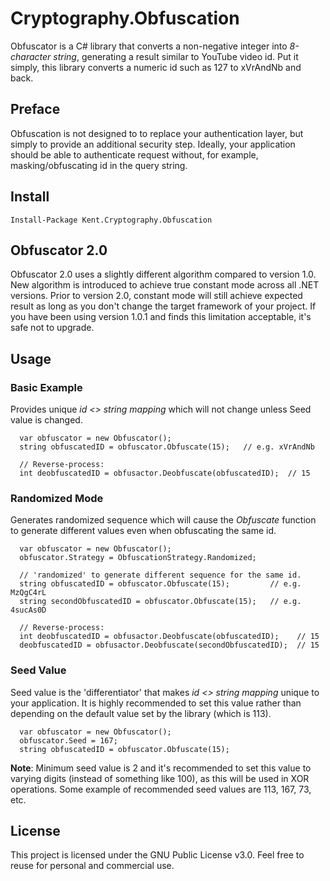 # Cryptography.Obfuscation
Obfuscator is a C# library that converts a non-negative integer into *8-character string*, generating a result similar to YouTube video id. Put it simply, this library converts a numeric id such as 127 to xVrAndNb and back.

Preface
------
Obfuscation is not designed to to replace your authentication layer, but simply to provide an additional security step. Ideally, your application should be able to authenticate request without, for example, masking/obfuscating id in the query string.

Install
------
```
Install-Package Kent.Cryptography.Obfuscation
```

Obfuscator 2.0
------
Obfuscator 2.0 uses a slightly different algorithm compared to version 1.0. New algorithm is introduced to achieve true constant mode across all .NET versions. Prior to version 2.0, constant mode will still achieve expected result as long as you don't change the target framework of your project. If you have been using version 1.0.1 and finds this limitation acceptable, it's safe not to upgrade.

Usage
------
### Basic Example
Provides unique *id <> string mapping* which will not change unless Seed value is changed.
```
  var obfuscator = new Obfuscator();
  string obfuscatedID = obfuscator.Obfuscate(15);   // e.g. xVrAndNb
  
  // Reverse-process:
  int deobfuscatedID = obfusactor.Deobfuscate(obfuscatedID);  // 15
```

### Randomized Mode
Generates randomized sequence which will cause the *Obfuscate* function to generate different values even when obfuscating the same id.
```
  var obfuscator = new Obfuscator();
  obfuscator.Strategy = ObfuscationStrategy.Randomized;
  
  // 'randomized' to generate different sequence for the same id.
  string obfuscatedID = obfuscator.Obfuscate(15);         // e.g. MzQgC4rL
  string secondObfuscatedID = obfuscator.Obfuscate(15);   // e.g. 4sucAs0D
  
  // Reverse-process:
  int deobfuscatedID = obfusactor.Deobfuscate(obfuscatedID);    // 15
  deobfuscatedID = obfusactor.Deobfuscate(secondObfuscatedID);  // 15
```

### Seed Value
Seed value is the 'differentiator' that makes *id <> string mapping* unique to your application. It is highly recommended to set this value rather than depending on the default value set by the library (which is 113).
```
  var obfuscator = new Obfuscator();
  obfuscator.Seed = 167;
  string obfuscatedID = obfuscator.Obfuscate(15);
```
**Note**: Minimum seed value is 2 and it's recommended to set this value to varying digits (instead of something like 100), as this will be used in XOR operations. Some example of recommended seed values are 113, 167, 73, etc.

License
------
This project is licensed under the GNU Public License v3.0. Feel free to reuse for personal and commercial use.
